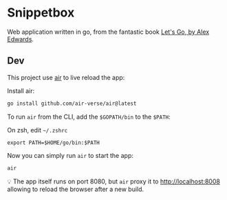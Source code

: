 # Snippetbox

Web application written in go, from the fantastic book [Let's Go, by Alex Edwards](https://lets-go.alexedwards.net/).

## Dev

This project use [air](https://github.com/air-verse/air) to live reload the app:

Install air:
```sh
go install github.com/air-verse/air@latest
```

To run `air` from the CLI, add the `$GOPATH/bin` to the `$PATH`:

On zsh, edit `~/.zshrc`
```
export PATH=$HOME/go/bin:$PATH
```

Now you can simply run `air` to start the app:
```sh
air
```

💡 The app itself runs on port 8080, but `air` proxy it to [http://localhost:8008](http://localhost:8008) allowing to reload the browser after a new build.
